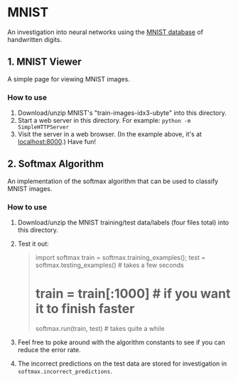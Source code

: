 # MNIST

An investigation into neural networks using the [MNIST database](http://yann.lecun.com/exdb/mnist/) of handwritten digits.

## 1. MNIST Viewer

A simple page for viewing MNIST images.

### How to use

1. Download/unzip MNIST's "train-images-idx3-ubyte" into this directory.
2. Start a web server in this directory. For example: `python -m SimpleHTTPServer`
3. Visit the server in a web browser. (In the example above, it's at [localhost:8000](http://localhost:8000).) Have fun!

## 2. Softmax Algorithm

An implementation of the softmax algorithm that can be used to classify MNIST images.

### How to use

1. Download/unzip the MNIST training/test data/labels (four files total) into this directory.
2. Test it out:

    > import softmax
    > train = softmax.training_examples(); test = softmax.testing_examples() # takes a few seconds
    > # train = train[:1000] # if you want it to finish faster
    > softmax.run(train, test) # takes quite a while

3. Feel free to poke around with the algorithm constants to see if you can reduce the error rate.
4. The incorrect predictions on the test data are stored for investigation in `softmax.incorrect_predictions`.

